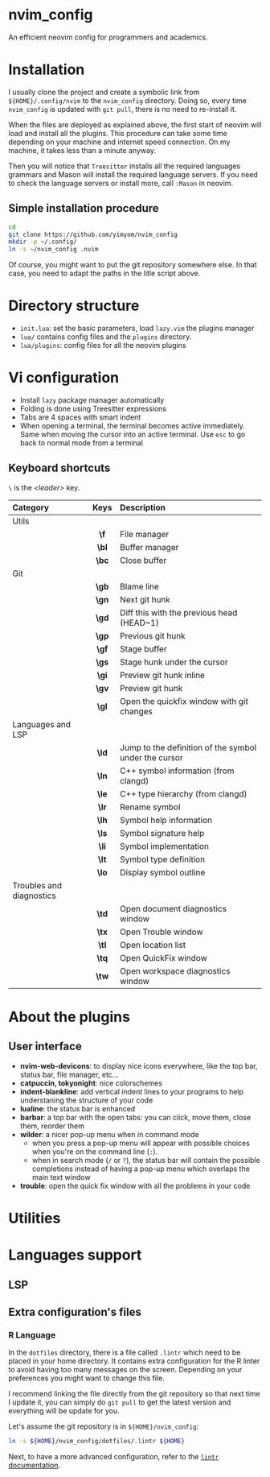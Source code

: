 # nvim_config

An efficient neovim config for programmers and academics.

# Installation

I usually clone the project and create a symbolic link from `${HOME}/.config/nvim` to the `nvim_config` directory.
Doing so, every time `nvim_config` is updated with `git pull`, there is no need to re-install it.

When the files are deployed as explained above, the first start of neovim will load and install all the plugins.
This procedure can take some time depending on your machine and internet speed connection. On my machine, it takes
less than a minute anyway.

Then you will notice that `Treesitter` installs all the required languages grammars and Mason will install the required
language servers. If you need to check the language servers or install more, call `:Mason` in neovim.

## Simple installation procedure
```bash
cd
git clone https://github.com/yimyom/nvim_config
mkdir -p ~/.config/
ln -s ~/nvim_config .nvim
```

Of course, you might want to put the git repository somewhere else. In that case, you need to adapt the paths in the litle script above.

# Directory structure

- `init.lua`: set the basic parameters, load `lazy.vim` the plugins manager
- `lua/` contains config files and the `plugins` directory.
- `lua/plugins`: config files for all the neovim plugins


# Vi configuration
- Install `lazy` package manager automatically
- Folding is done using Treesitter expressions
- Tabs are 4 spaces with smart indent
- When opening a terminal, the terminal becomes active immediately. Same when moving the cursor into an active terminal.
  Use `esc` to go back to normal mode from a terminal

## Keyboard shortcuts

`\` is the _&lt;leader&gt;_ key.

|  Category                |  Keys        |  Description                                          |
|:-------------------------|:------------:|:------------------------------------------------------|
| Utils                    |              |                                                       |
|                          |   **\f**     | File manager                                          |
|                          |   **\bl**    | Buffer manager                                        |
|                          |   **\bc**    | Close buffer                                          |
| Git                      |              |                                                       |
|                          |   **\gb**    | Blame line                                            |
|                          |   **\gn**    | Next git hunk                                         |
|                          |   **\gd**    | Diff this with the previous head (HEAD~1)             |
|                          |   **\gp**    | Previous git hunk                                     |
|                          |   **\gf**    | Stage buffer                                          |
|                          |   **\gs**    | Stage hunk under the cursor                           |
|                          |   **\gi**    | Preview git hunk inline                               |
|                          |   **\gv**    | Preview git hunk                                      |
|                          |   **\gl**    | Open the quickfix window with git changes             |
| Languages and LSP        |              |                                                       |
|                          |   **\ld**    | Jump to the definition of the symbol under the cursor |
|                          |   **\ln**    | C++ symbol information (from clangd)                  |
|                          |   **\le**    | C++ type hierarchy (from clangd)                      |
|                          |   **\lr**    | Rename symbol                                         |
|                          |   **\lh**    | Symbol help information                               |
|                          |   **\ls**    | Symbol signature help                                 |
|                          |   **\li**    | Symbol implementation                                 |
|                          |   **\lt**    | Symbol type definition                                |
|                          |   **\lo**    | Display symbol outline                                |
| Troubles and diagnostics |              |                                                       |
|                          |   **\td**    | Open document diagnostics window                      | 
|                          |   **\tx**    | Open Trouble window                                   |
|                          |   **\tl**    | Open location list                                    |
|                          |   **\tq**    | Open QuickFix window                                  |
|                          |   **\tw**    | Open workspace diagnostics window                     |
  
# About the plugins

## User interface
- **nvim-web-devicons**: to display nice icons everywhere, like the top bar, status bar, file manager, etc...
- **catpuccin, tokyonight**: nice colorschemes
- **indent-blankline**: add vertical indent lines to your programs to help understaning the structure of your code
- **lualine**: the status bar is enhanced
- **barbar**: a top bar with the open tabs: you can click, move them, close them, reorder them
- **wilder**: a nicer pop-up menu when in command mode
  - when you press <TAB> a pop-up menu will appear with possible choices when you're on the command line (`:`).
  - when in search mode (`/` or `?`), the status bar will contain the possible completions instead of having a pop-up menu which overlaps the main text window
- **trouble**: open the quick fix window with all the problems in your code

# Utilities

# Languages support
## LSP
## Extra configuration's files
### R Language
In the `dotfiles` directory, there is a file called `.lintr` which need to be placed
in your home directory. It contains extra configuration for the R linter to avoid having too many messages on the screen. Depending on your preferences you might want to change this file.

I recommend linking the file directly from the git repository so that next time I update it, you can simply do `git pull` to get the latest version and everything will be update for you.

Let's assume the git repository is in `${HOME}/nvim_config`:

```bash
ln -s ${HOME}/nvim_config/dotfiles/.lintr ${HOME}
```

Next, to have a more advanced configuration, refer to the [`lintr` documentation](https://cran.r-project.org/web/packages/lintr/vignettes/lintr.html).
